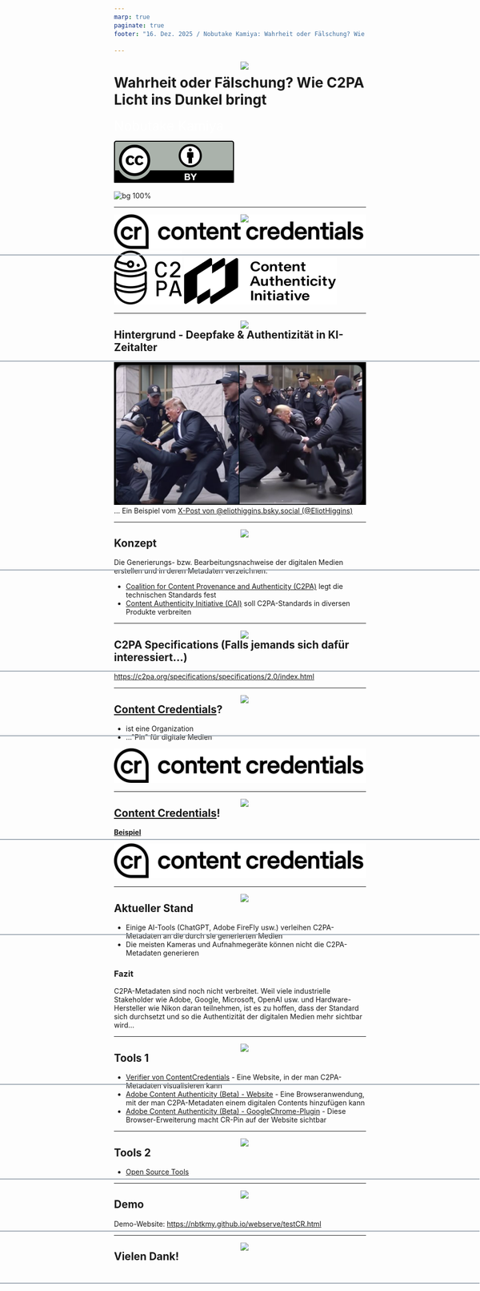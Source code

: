 ```yaml
---
marp: true
paginate: true
footer: "16. Dez. 2025 / Nobutake Kamiya: Wahrheit oder Fälschung? Wie C2PA Licht ins Dunkel bringt"

---
```

<style>
@import 'default';
/* Bootstrap */
@import url('https://cdn.jsdelivr.net/npm/bootstrap@5.0.2/dist/css/bootstrap.min.css');
@import url('https://fonts.googleapis.com/css2?family=Kosugi&family=Roboto+Mono&display=swap');

:root {
  --theme-yellow: #FEDE00;
  --theme-red: #DC6027;
  --theme-blue: #0028A5;
  --theme-grey: #A3ADB7;
}
header {
  width: 100%;
  height: 80px;
  position: absolute;
  left: -1px;
}
.header_2nd {
  border-bottom: 2px solid var(--theme-grey);
}
.img_links {
  position: relative;
  left: 20px;
}
.img_rechts {
  position: relative;
  left: 800px;
}
section h1 {
  font-size: 2.65rem;
  color: white;
}
section h2 {
    color: var(--theme-blue);
}
.text_white {
    font-size: 1.65rem;
    color: white;
}
.bg_grey {
    position: relative;
    left: -80px;
    width: 1600px;
    height: 520px;
    background-color: var(--theme-grey);
    text-indent: 100px;
    line-height: 200px;
}

</style>
<header>
<img src="../uni_img/header_links.png" height=80% class="img_links"/>
<img src="../uni_img/header_rechts.svg" class="img_rechts"/>
</header>

# Wahrheit oder Fälschung? Wie C2PA Licht ins Dunkel bringt
<div class="text_white">
Nobutake Kamiya</div>

![width:100px](./img/by.svg)

![bg 100%](../uni_img/hintergrund_1page.jpg)

---

<header class="header_2nd">
<img src="../uni_img/header_links.png" height=80% class="img_links"/>
<img src="../uni_img/header_rechts.svg" class="img_rechts"/>
</header>

![bg width:300px](./img/contentcredentials_logo.svg)
![bg width:200px](./img/c2pa_logo.svg)
![bg width:200px](./img/CAI_logo.svg)



---

<header class="header_2nd">
<img src="../uni_img/header_links.png" height=80% class="img_links"/>
<img src="../uni_img/header_rechts.svg" class="img_rechts"/>
</header>

## Hintergrund - Deepfake & Authentizität in KI-Zeitalter

![width:400px](./img/fake_exp.png)
... Ein Beispiel vom [X-Post von @eliothiggins.bsky.social (@EliotHiggins)](https://x.com/EliotHiggins/status/1637927681734987777)



---

<header class="header_2nd">
<img src="../uni_img/header_links.png" height=80% class="img_links"/>
<img src="../uni_img/header_rechts.svg" class="img_rechts"/>
</header>

## Konzept 

Die Generierungs- bzw. Bearbeitungsnachweise der digitalen Medien erstellen und in deren Metadaten verzeichnen.
- [Coalition for Content Provenance and Authenticity (C2PA)](https://c2pa.org/) legt die technischen Standards fest
- [Content Authenticity Initiative (CAI)](https://contentauthenticity.org/) soll C2PA-Standards in diversen Produkte verbreiten

---

<header class="header_2nd">
<img src="../uni_img/header_links.png" height=80% class="img_links"/>
<img src="../uni_img/header_rechts.svg" class="img_rechts"/>
</header>

## C2PA Specifications (Falls jemands sich dafür interessiert...)

https://c2pa.org/specifications/specifications/2.0/index.html


---

<header class="header_2nd">
<img src="../uni_img/header_links.png" height=80% class="img_links"/>
<img src="../uni_img/header_rechts.svg" class="img_rechts"/>
</header>

## [Content Credentials](https://contentcredentials.org/)?

- ist eine Organization
- ..."Pin" für digitale Medien

![bg right width:300px](./img/contentcredentials_logo.svg)


---

<header class="header_2nd">
<img src="../uni_img/header_links.png" height=80% class="img_links"/>
<img src="../uni_img/header_rechts.svg" class="img_rechts"/>
</header>

## [Content Credentials](https://contentcredentials.org/)!

[__Beispiel__](https://contentcredentials.org/verify/?source=https%3A%2F%2Fcontentcredentials.org%2F_app%2Fimmutable%2Fassets%2Fhome2.91ab8f2d.jpg)

![bg right width:300px](./img/contentcredentials_logo.svg)

---

<header class="header_2nd">
<img src="../uni_img/header_links.png" height=80% class="img_links"/>
<img src="../uni_img/header_rechts.svg" class="img_rechts"/>
</header>

## Aktueller Stand

- Einige AI-Tools (ChatGPT, Adobe FireFly usw.) verleihen C2PA-Metadaten an die durch sie generierten Medien
- Die meisten Kameras und Aufnahmegeräte können nicht die C2PA-Metadaten generieren

### Fazit
C2PA-Metadaten sind noch nicht verbreitet. Weil viele industrielle Stakeholder wie Adobe, Google, Microsoft, OpenAI usw. und Hardware-Hersteller wie Nikon daran teilnehmen, ist es zu hoffen, dass der Standard sich durchsetzt und so die Authentizität der digitalen Medien mehr sichtbar wird... 

---


<header class="header_2nd">
<img src="../uni_img/header_links.png" height=80% class="img_links"/>
<img src="../uni_img/header_rechts.svg" class="img_rechts"/>
</header>

## Tools 1

- [Verifier von ContentCredentials](https://contentcredentials.org/verify) - Eine Website, in der man C2PA-Metadaten visualisieren kann
- [Adobe Content Authenticity (Beta) - Website](https://contentauthenticity.adobe.com/apply) - Eine Browseranwendung, mit der man C2PA-Metadaten einem digitalen Contents hinzufügen kann
- [Adobe Content Authenticity (Beta) - GoogleChrome-Plugin](https://helpx.adobe.com/ch_de/creative-cloud/help/cai/adobe-content-authenticity-chrome-browser-extension.html) - Diese Browser-Erweiterung macht CR-Pin auf der Website sichtbar


---

<header class="header_2nd">
<img src="../uni_img/header_links.png" height=80% class="img_links"/>
<img src="../uni_img/header_rechts.svg" class="img_rechts"/>
</header>

## Tools 2

- [Open Source Tools](https://opensource.contentauthenticity.org/docs/introduction/)

---

<header class="header_2nd">
<img src="../uni_img/header_links.png" height=80% class="img_links"/>
<img src="../uni_img/header_rechts.svg" class="img_rechts"/>
</header>

## Demo

Demo-Website:
https://nbtkmy.github.io/webserve/testCR.html


---

<header class="header_2nd">
<img src="../uni_img/header_links.png" height=80% class="img_links"/>
<img src="../uni_img/header_rechts.svg" class="img_rechts"/>
</header>

## Vielen Dank!


